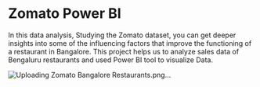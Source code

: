 # Zomato Power BI
In this data analysis, Studying the Zomato dataset, you can get deeper insights into some of the influencing factors that improve the functioning of a restaurant  in Bangalore.
This project helps us to analyze sales data of Bengaluru restaurants and used Power BI tool to visualize Data.

![Uploading Zomato Bangalore Restaurants.png…]()
